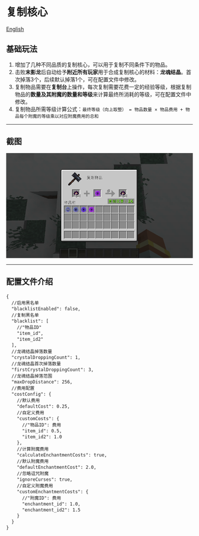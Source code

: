 # 复制核心

[English](README-en.md)

## 基础玩法

1. 增加了几种不同品质的复制核心，可以用于复制不同条件下的物品。
2. 击败**末影龙**后自动给予**附近所有玩家**用于合成复制核心的材料：**龙魂结晶**。首次掉落3个，后续默认掉落1个，可在配置文件中修改。
3. 复制物品需要在**复制台**上操作，每次复制需要花费一定的经验等级，根据复制物品的**数量及其附魔的数量和等级**来计算最终所消耗的等级，可在配置文件中修改。
4. 复制物品所需等级计算公式：`最终等级（向上取整） = 物品数量 × 物品费用 + 物品每个附魔的等级乘以对应附魔费用的总和`

---

## 截图

![Preview](screenshots/zh_cn.png)

---

## 配置文件介绍

```json5
{
  //启用黑名单
  "blacklistEnabled": false,
  //复制黑名单
  "blacklist": [
    //"物品ID"
    "item_id",
    "item_id2"
  ],
  //龙魂结晶掉落数量
  "crystalDroppingCount": 1,
  //龙魂结晶首次掉落数量
  "firstCrystalDroppingCount": 3,
  //龙魂结晶掉落范围
  "maxDropDistance": 256,
  //费用配置
  "costConfig": {
    //默认费用
    "defaultCost": 0.25,
    //自定义费用
    "customCosts": {
      //"物品ID": 费用
      "item_id": 0.5,
      "item_id2": 1.0
    },
    //计算附魔费用
    "calculateEnchantmentCosts": true,
    //默认附魔费用
    "defaultEnchantmentCost": 2.0,
    //忽略诅咒附魔
    "ignoreCurses": true,
    //自定义附魔费用
    "customEnchantmentCosts": {
      //"附魔ID": 费用
      "enchantment_id": 1.0,
      "enchantment_id2": 1.5
    }
  }
}
```
